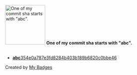 <img src="https://my-badges.github.io/my-badges/abc-commit.png" alt="One of my commit sha starts with &quot;abc&quot;." title="One of my commit sha starts with &quot;abc&quot;." width="128">
<strong>One of my commit sha starts with &quot;abc&quot;.</strong>
<br><br>

- <a href="https://github.com/WinJayX/011.Bind-DNS/commit/abc354e0a787e3fd8284b403b189b6820c0bbe46"><strong>abc</strong>354e0a787e3fd8284b403b189b6820c0bbe46</a>


Created by <a href="https://github.com/my-badges/my-badges">My Badges</a>